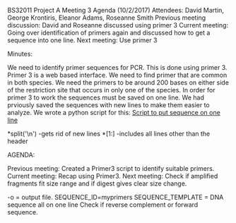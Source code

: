 BS32011 Project A Meeting 3 Agenda (10/2/2017)
Attendees: David Martin, George Krontiris, Eleanor Adams, Roseanne Smith
Previous meeting discussion: David and Roseanne discussed using primer 3
Current meeting: Going over identification of primers again and discussed how to get a sequence into one line.
Next meeting: Use primer 3

Minutes:

We need to identify primer sequences for PCR. This is done using primer 3. 
Primer 3 is a web based interface.
We need to find primer that are common in both species. We need the primers to be around 200 bases on either side
of the restriction site that occurs in only one of the species.
In order for primer 3 to work the sequences must be saved on one line. 
We had prviously saved the sequences with new lines to make them easier to analyze.
We wrote a python script for this:
[Script to put sequence on one line](BS32011-class2017/toOneLine.py)

*split('\n') -gets rid of new lines
*[1:] -includes all lines other than the header

AGENDA:

Previous meeting: Created a Primer3 script to identify suitable primers.
Current meeting: Recap using Primer3.
Next meeting: Check if amplified fragments fit size range and if digest gives clear size change.

-o = output file.
SEQUENCE_ID=myprimers
SEQUENCE_TEMPLATE = DNA sequence all on one line
Check if reverse complement or forward sequence.
